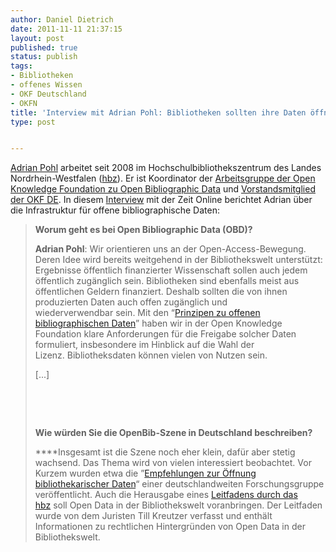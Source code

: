 ```yaml
---
author: Daniel Dietrich
date: 2011-11-11 21:37:15
layout: post
published: true
status: publish
tags:
- Bibliotheken
- offenes Wissen
- OKF Deutschland
- OKFN
title: 'Interview mit Adrian Pohl: Bibliotheken sollten ihre Daten öffnen'
type: post


---
```


[Adrian Pohl](http://www.uebertext.org/) arbeitet seit 2008 im Hochschulbibliothekszentrum des Landes Nordrhein-Westfalen ([hbz](http://www.hbz-nrw.de/)). Er ist Koordinator der [Arbeitsgruppe der Open Knowledge Foundation zu Open Bibliographic Data](http://openbiblio.net/) und [Vorstandsmitglied der OKF DE](/vorstand/). In diesem [Interview](http://blog.zeit.de/open-data/2011/11/08/open-bibliographic-data/) mit der Zeit Online berichtet Adrian über die Infrastruktur für offene bibliographische Daten:

> **Worum geht es bei Open Bibliographic Data (OBD)?**
> 
> **Adrian Pohl**: Wir orientieren uns an der Open-Access-Bewegung. Deren Idee wird bereits weitgehend in der Bibliothekswelt unterstützt: Ergebnisse öffentlich finanzierter Wissenschaft sollen auch jedem öffentlich zugänglich sein. Bibliotheken sind ebenfalls meist aus öffentlichen Geldern finanziert. Deshalb sollten die von ihnen produzierten Daten auch offen zugänglich und wiederverwendbar sein. Mit den “[Prinzipen zu offenen bibliographischen Daten](http://openbiblio.net/principles/de/)” haben wir in der Open Knowledge Foundation klare Anforderungen für die Freigabe solcher Daten formuliert, insbesondere im Hinblick auf die Wahl der Lizenz. Bibliotheksdaten können vielen von Nutzen sein.
> 
> [...]
> 
>  
> 
>  
> 
> **Wie würden Sie die OpenBib-Szene in Deutschland beschreiben?**
> 
> ****Insgesamt ist die Szene noch eher klein, dafür aber stetig wachsend. Das Thema wird von vielen interessiert beobachtet. Vor Kurzem wurden etwa die ”[Empfehlungen zur Öffnung bibliothekarischer Daten](http://is.gd/openbibdata)“ einer deutschlandweiten Forschungsgruppe veröffentlicht. Auch die Herausgabe eines [Leitfadens durch das hbz](http://www.hbz-nrw.de/dokumentencenter/veroeffentlichungen/open-data-leitfaden.pdf) soll Open Data in der Bibliothekswelt voranbringen. Der Leitfaden wurde von dem Juristen Till Kreutzer verfasst und enthält Informationen zu rechtlichen Hintergründen von Open Data in der Bibliothekswelt.

 